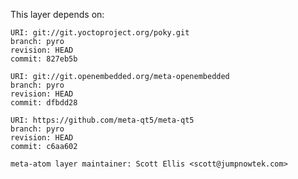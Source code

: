This layer depends on:

    URI: git://git.yoctoproject.org/poky.git
    branch: pyro
    revision: HEAD
    commit: 827eb5b

    URI: git://git.openembedded.org/meta-openembedded
    branch: pyro
    revision: HEAD
    commit: dfbdd28

    URI: https://github.com/meta-qt5/meta-qt5
    branch: pyro
    revision: HEAD
    commit: c6aa602

    meta-atom layer maintainer: Scott Ellis <scott@jumpnowtek.com>
